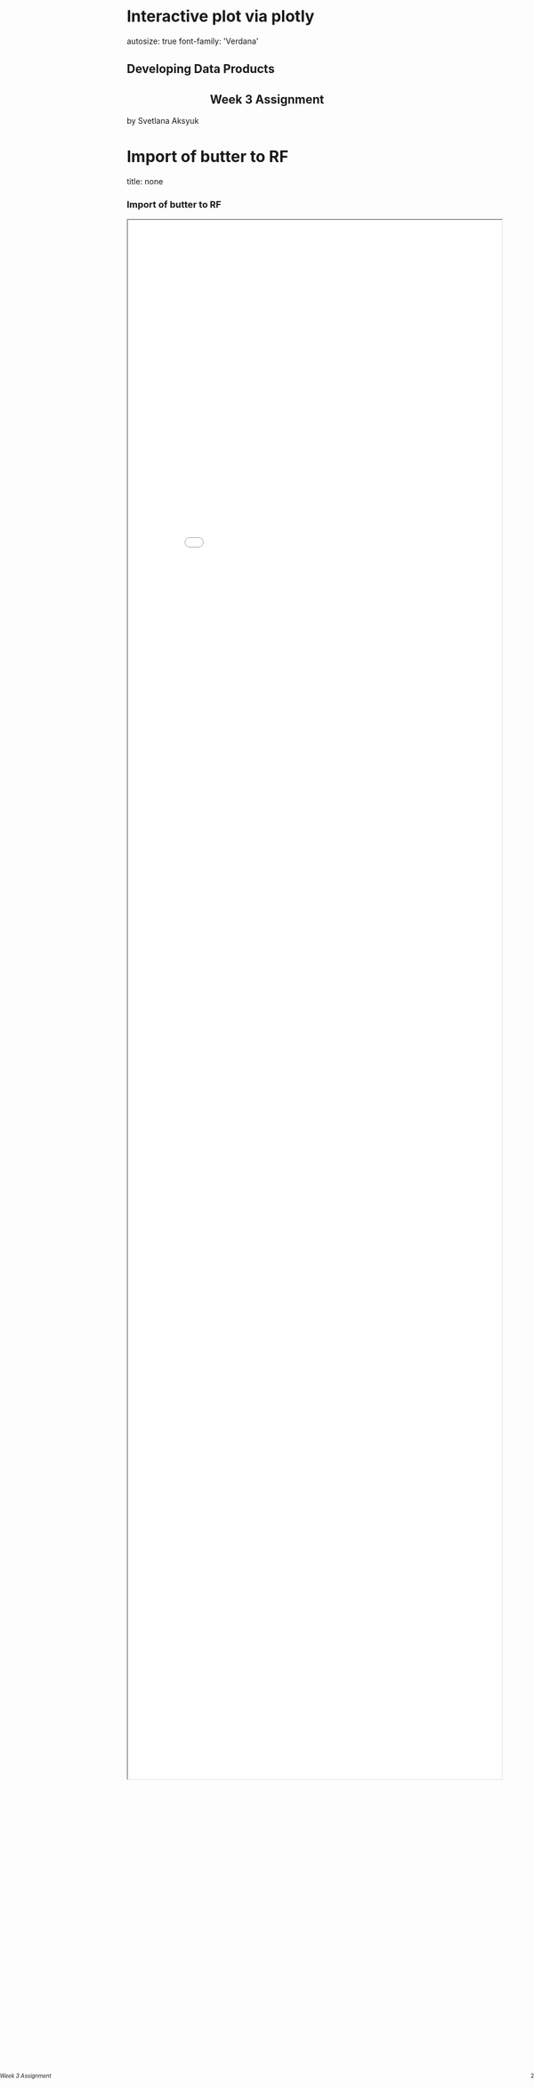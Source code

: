 <style>

.footer-left {  
    position: fixed;  
    top: 95%;  
    left: 0%;  
    text-align: left;  
    width:85%;  
}  
  
.footer-right {  
    position: fixed;  
    top: 95%;  
    right: 0%;  
    text-align: right;  
    width:15%;  
}  
  
.col2 {  
    columns: 2 200px;           /* number of columns and width in pixels*/
    -webkit-columns: 2 200px;   /* chrome, safari */
    -moz-columns: 2 200px;      /* firefox */
}  
  
</style>

Interactive plot via plotly
========================================================
autosize: true
font-family: 'Verdana'

## Developing Data Products  
## <center>Week 3 Assignment</center>

by Svetlana Aksyuk



<!-- Нижний колонтитул -->
<div class = "footer-left" style = "font-size: 70%; color: white; width:50%;">ГУУ, ИИС, кафедра ММЭУ</div>
<div class = "footer-right" style = "font-size: 70%; color: white; width:50%;">весенний семестр 2016/2017</div>

Import of butter to RF  
========================================================
title: none

<h3>Import of butter to RF</h3>  



<iframe src = 'plot-01.html' style = 'position:absolute;height:70%;width:70%'></iframe>

<font size = 6><em>Import to Russian Federation, US dollars</em></font>

<!-- Нижний колонтитул -->

<div class = "footer-left" style = "font-size: 70%;"><em>Week 3 Assignment</em></div>
<div class = "footer-right" style = "font-size: 70%;">2</div>
